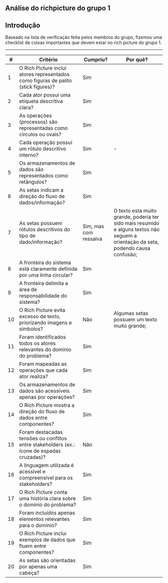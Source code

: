 ## Análise do richpicture do grupo 1


## Introdução

Baseado na lista de verificação feita pelos membros do grupo, fizemos uma checklist de coisas importantes que devem estar no rich picture do grupo 1.

---


| #  | Critério                                                                 | Cumpriu? | Por quê? |
|----|---------------------------------------------------------------------------|----------|----------|
| 1  | O Rich Picture inclui atores representados como figuras de palito (stick figures)? |    Sim      |          |
| 2  | Cada ator possui uma etiqueta descritiva clara?                           |    Sim      |          |
| 3  | As operações (processos) são representadas como círculos ou ovais?        |     Sim     |          |
| 4  | Cada operação possui um rótulo descritivo interno?                        |    Sim      |     -     |
| 5  | Os armazenamentos de dados são representados como retângulos?             |    Sim      |          |
| 6  | As setas indicam a direção do fluxo de dados/informação?                  |   Sim       |          |
| 7  | As setas possuem rótulos descritivos do tipo de dado/informação?          |    Sim, mas com ressalva      |   O texto esta muito grande, poderia ter sido mais resumido e alguns textos não seguem a orientação da seta, podendo causa confusão;      |
| 8  | A fronteira do sistema está claramente definida por uma linha circular?   |    Sim     |         |
| 9  | A fronteira delimita a área de responsabilidade do sistema?               |     Sim     |          |
| 10 | O Rich Picture evita excesso de texto, priorizando imagens e símbolos?    |    Não      |   Algumas setas possuem um texto muito grande;       |
| 11 | Foram identificados todos os atores relevantes do domínio do problema?    |    Sim      |          |
| 12 | Foram mapeadas as operações que cada ator realiza?                        |     Sim     |          |
| 13 | Os armazenamentos de dados são acessíveis apenas por operações?           |    Sim      |          |
| 14 | O Rich Picture mostra a direção do fluxo de dados entre componentes?      |  Sim        |          |
| 15 | Foram destacadas tensões ou conflitos entre stakeholders (ex.: ícone de espadas cruzadas)? |    Não      |          |
| 16 | A linguagem utilizada é acessível e compreensível para os stakeholders?   |    Sim      |          |
| 17 | O Rich Picture conta uma história clara sobre o domínio do problema?      |     Sim    |       |
| 18 | Foram incluídos apenas elementos relevantes para o domínio?               |     Sim      |          |
| 19 | O Rich Picture inclui exemplos de dados que fluem entre componentes?      |     Sim     |          |
|20| As setas são orientadas por apenas uma cabeça? |   Sim  |      |
